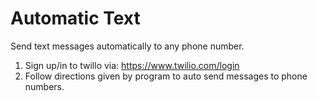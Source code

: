 # Automatic Text
Send text messages automatically to any phone number.
1) Sign up/in to twillo via: https://www.twilio.com/login
2) Follow directions given by program to auto send messages to phone numbers.
